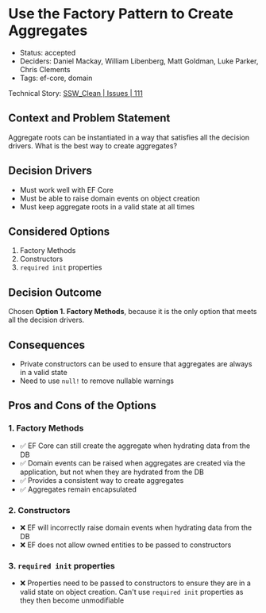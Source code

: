 # Use the Factory Pattern to Create Aggregates

- Status: accepted
- Deciders: Daniel Mackay, William Libenberg, Matt Goldman, Luke Parker, Chris Clements
- Tags: ef-core, domain

Technical Story: [SSW_Clean | Issues | 111](https://github.com/SSWConsulting/SSW_Clean/issues/111)

## Context and Problem Statement

Aggregate roots can be instantiated in a way that satisfies all the decision drivers.  What is the best way to create aggregates?

## Decision Drivers

- Must work well with EF Core
- Must be able to raise domain events on object creation
- Must keep aggregate roots in a valid state at all times

## Considered Options

1. Factory Methods
2. Constructors
3. `required init` properties

## Decision Outcome

Chosen **Option 1. Factory Methods**, because it is the only option that meets all the decision drivers.

## Consequences

- Private constructors can be used to ensure that aggregates are always in a valid state
- Need to use `null!` to remove nullable warnings

## Pros and Cons of the Options

### 1. Factory Methods

- ✅ EF Core can still create the aggregate when hydrating data from the DB
- ✅ Domain events can be raised when aggregates are created via the application, but not when they are hydrated from the DB
- ✅ Provides a consistent way to create aggregates
- ✅ Aggregates remain encapsulated

### 2. Constructors

- ❌ EF will incorrectly raise domain events when hydrating data from the DB
- ❌ EF does not allow owned entities to be passed to constructors

### 3. `required init` properties

- ❌ Properties need to be passed to constructors to ensure they are in a valid state on object creation.  Can't use `required init` properties as they then become unmodifiable
